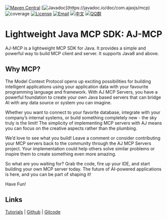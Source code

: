 [![Maven Central](https://img.shields.io/maven-central/v/com.ajaxjs/mcp?label=Latest%20Release)](https://central.sonatype.com/artifact/com.ajaxjs/mcp)
[![Javadoc](https://img.shields.io/badge/javadoc-1.0-brightgreen.svg?)](https://javadoc.io/doc/com.ajaxjs/mcp)
![coverage](https://img.shields.io/badge/coverage-80%25-yellowgreen.svg?maxAge=2592000)
[![License](https://img.shields.io/badge/license-Apache--2.0-green.svg?longCache=true&style=flat)](http://www.apache.org/licenses/LICENSE-2.0.txt)
[![Email](https://img.shields.io/badge/Contact--me-Email-orange.svg)](mailto:frank@ajaxjs.com)
[![中文](https://img.shields.io/badge/lang-中文-red)](./README.zh-CN.md)
[![QQ群](https://framework.ajaxjs.com/static/qq.svg)](https://shang.qq.com/wpa/qunwpa?idkey=3877893a4ed3a5f0be01e809e7ac120e346102bd550deb6692239bb42de38e22)

# Lightweight Java MCP SDK: AJ-MCP

AJ-MCP is a lightweight MCP SDK for Java. It provides a simple and powerful way to build MCP client and server. It supports Java8 and above.

## Why MCP?

The Model Context Protocol opens up exciting possibilities for building intelligent applications using your application data with your favourite programming language and framework. With AJ MCP Servers, you have a
powerful foundation to create your own Java based servers that can bridge AI with any data source or system you can imagine.

Whether you want to connect to your favorite database, integrate with your company’s internal systems, or build something completely new - the sky truly is the limit! The simplicity of implementing MCP servers with AJ
means you can focus on the creative aspects rather than the plumbing.

We’d love to see what you build! Leave a comment or consider contributing your MCP servers back to the community through the AJ MCP Servers project. Your implementation could help others solve similar problems or inspire
them to create something even more amazing.

So what are you waiting for? Grab the code, fire up your IDE, and start building your own MCP server today. The future of AI-powered applications is here, and you can be part of shaping it!

Have Fun!

## Links

[Tutorials](https://mcp.ajaxjs.com/) | [Github](https://github.com/lightweight-component/aj-mcp) | [Gitcode](https://gitcode.com/lightweight-component/aj-mcp)


